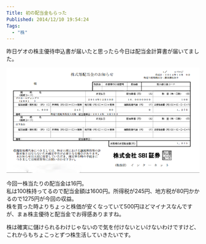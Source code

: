 ```yaml
---
Title: 初の配当金もらった
Published: 2014/12/10 19:54:24
Tags:
  - "株"
---
```

昨日ゲオの株主優待申込書が届いたと思ったら今日は配当金計算書が届いてました。

![](20141210194903.png) 

今回一株当たりの配当金は16円。  
私は100株持ってるので配当金額は1600円。所得税が245円、地方税が80円かかるので1275円が今回の収益。  
株を買った時よりちょっと株価が安くなっていて500円ほどマイナスなんですが、まぁ株主優待と配当金でお得感ありますね。

株は確実に儲けられるわけじゃないので気を付けないといけないわけですけど、これからもちょこっとずつ株生活していきたいです。